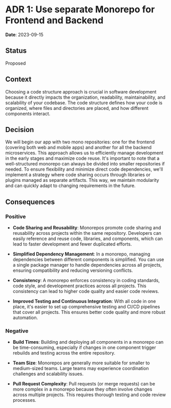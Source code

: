 # ADR 1: Use separate Monorepo for Frontend and Backend

**Date**: 2023-09-15

## Status
Proposed

## Context
Choosing a code structure approach is crucial in software development because it directly impacts the organization, readability, maintainability, and scalability of your codebase. The code structure defines how your code is organized, where files and directories are placed, and how different components interact. 

## Decision
We will begin our app with two mono repositories: one for the frontend (covering both web and mobile apps) and another for all the backend microservices. This approach allows us to efficiently manage development in the early stages and maximize code reuse. It's important to note that a well-structured monorepo can always be divided into smaller repositories if needed.
To ensure flexibility and minimize direct code dependencies, we'll implement a strategy where code sharing occurs through libraries or plugins managed as separate artifacts. This way, we maintain modularity and can quickly adapt to changing requirements in the future.

## Consequences
 
### Positive
- **Code Sharing and Reusability**: Monorepos promote code sharing and reusability across projects within the same repository. Developers can easily reference and reuse code, libraries, and components, which can lead to faster development and fewer duplicated efforts.

- **Simplified Dependency Management**: In a monorepo, managing dependencies between different components is simplified. You can use a single package manager to handle dependencies across all projects, ensuring compatibility and reducing versioning conflicts.

- **Consistency**: A monorepo enforces consistency in coding standards, code style, and development practices across all projects. This consistency can lead to higher code quality and easier code reviews.

- **Improved Testing and Continuous Integration**: With all code in one place, it's easier to set up comprehensive testing and CI/CD pipelines that cover all projects. This ensures better code quality and more robust automation.

### Negative
- **Build Times**: Building and deploying all components in a monorepo can be time-consuming, especially if changes in one component trigger rebuilds and testing across the entire repository.

- **Team Size**: Monorepos are generally more suitable for smaller to medium-sized teams. Large teams may experience coordination challenges and scalability issues.

- **Pull Request Complexity**: Pull requests (or merge requests) can be more complex in a monorepo because they often involve changes across multiple projects. This requires thorough testing and code review processes.
